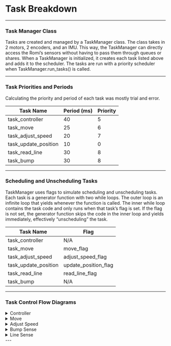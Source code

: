 # Task Breakdown

---

### Task Manager Class
Tasks are created and managed by a TaskManager class. The class takes in 2 motors, 2 encoders, and an IMU. This way, the TaskManager can directly access the Romi’s sensors without having to pass them through queues or shares. When a TaskManager is initialized, it creates each task listed above and adds it to the scheduler. The tasks are run with a priority scheduler when TaskManager.run_tasks() is called. 

---

### Task Priorities and Periods
Calculating the priority and period of each task was mostly trial and error.

| Task Name        | Period (ms) | Priority |
|------------------|-------------|----------|
| task_controller  | 40          | 5        |
| task_move        | 25          | 6        |
| task_adjust_speed| 20          | 7        |
| task_update_position | 10      | 0        |
| task_read_line   | 30          | 8        |
| task_bump        | 30          | 8        |

---

### Scheduling and Unscheduling Tasks
TaskManager uses flags to simulate scheduling and unscheduling tasks. Each task is a generator function with two while loops. The outer loop is an infinite loop that yields whenever the function is called. The inner while loop contains the task code and only runs when that task’s flag is set. If the flag is not set, the generator function skips the code in the inner loop and yields immediately, effectively “unscheduling” the task.

| Task Name        | Flag        |
|------------------|-------------|
| task_controller  | N/A        |
| task_move        | move_flag         |
| task_adjust_speed| adjust_speed_flag         | 
| task_update_position | update_position_flag     | 
| task_read_line   | read_line_flag       | 
| task_bump        | N/A         | 

---

### Task Control Flow Diagrams
<details>
  <summary>Controller</summary>
  ![Controller](graphs/control.png)
</details>
<details>
  <summary>Move</summary>
  ![Controller](graphs/move.png)
</details>
<details>
  <summary>Adjust Speed</summary>
  ![Controller](graphs/speed.png)
</details>
<details>
  <summary>Bump Sense</summary>
  ![Controller](graphs/bump.png)
</details>
<details>
  <summary>Line Sense</summary>
  ![Controller](graphs/read.png)
</details>
---
